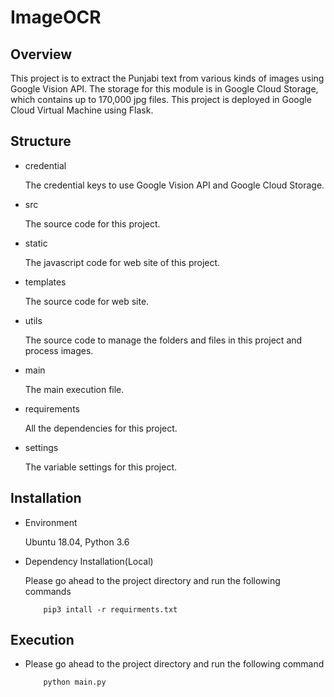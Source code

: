 # ImageOCR

## Overview

This project is to extract the Punjabi text from various kinds of images using Google Vision API.
The storage for this module is in Google Cloud Storage, which contains up to 170,000 jpg files.
This project is deployed in Google Cloud Virtual Machine using Flask.

## Structure

- credential

    The credential keys to use Google Vision API and Google Cloud Storage.

- src

    The source code for this project.
    
- static

    The javascript code for web site of this project.

- templates

    The source code for web site.
    
- utils

    The source code to manage the folders and files in this project and process images.

- main

    The main execution file.
    
- requirements

    All the dependencies for this project.
    
- settings

    The variable settings for this project.
   
## Installation

- Environment

    Ubuntu 18.04, Python 3.6
    
- Dependency Installation(Local)

    Please go ahead to the project directory and run the following commands

    ```
        pip3 intall -r requirments.txt
    ```
    
## Execution

- Please go ahead to the project directory and run the following command
    
    ```
        python main.py        
    ```
